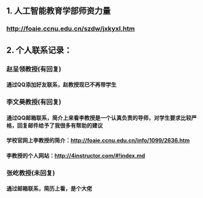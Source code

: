 ## 1. 人工智能教育学部师资力量
### http://foaie.ccnu.edu.cn/szdw/jxkyxl.htm

## 2. 个人联系记录：
### 赵呈领教授(有回复)
#### 通过QQ添加好友联系，赵教授现已不再带学生

### 李文昊教授(有回复)
#### 通过QQ邮箱联系，简介上来看李教授是一个认真负责的导师，对学生要求比较严格，回复邮件给予了我很多有帮助的建议
#### 学校官网上李教授的简介：http://foaie.ccnu.edu.cn/info/1099/2636.htm
#### 李教授的个人网站：http://4instructor.com/#!index.md

### 张屹教授(未回复)
#### 通过邮箱联系，简历上看，是个大佬